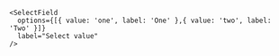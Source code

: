     <SelectField 
      options={[{ value: 'one', label: 'One' },{ value: 'two', label: 'Two' }]} 
      label="Select value"
    />